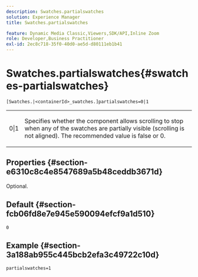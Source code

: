 ```yaml
---
description: Swatches.partialswatches
solution: Experience Manager
title: Swatches.partialswatches

feature: Dynamic Media Classic,Viewers,SDK/API,Inline Zoom
role: Developer,Business Practitioner
exl-id: 2ec8c718-35f0-40d0-ae5d-d80111eb1b41
---
```

# Swatches.partialswatches{#swatches-partialswatches}

 `[Swatches.|<containerId>_swatches.]partialswatches=0|1`

<table id="table_4B8CEC134277403A840A050BD8C8CE2B"> 
 <tbody> 
  <tr> 
   <td> <p> <span class="codeph"> 0|1</span> </p> </td> 
   <td> <p> Specifies whether the component allows scrolling to stop when any of the swatches are partially visible (scrolling is not aligned). The recommended value is <span class="codeph"> false</span> or <span class="codeph"> 0</span>. </p> </td> 
  </tr> 
 </tbody> 
</table>

## Properties {#section-e6310c8c4e8547689a5b48ceddb3671d}

Optional.

## Default {#section-fcb06fd8e7e945e590094efcf9a1d510}

`0`

## Example {#section-3a188ab955c445bcb2efa3c49722c10d}

`partialswatches=1`
